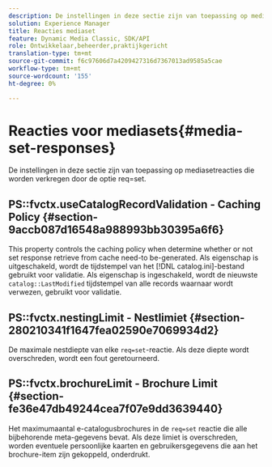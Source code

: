 ```yaml
---
description: De instellingen in deze sectie zijn van toepassing op mediasetreacties die worden verkregen door de optie req=set.
solution: Experience Manager
title: Reacties mediaset
feature: Dynamic Media Classic, SDK/API
role: Ontwikkelaar,beheerder,praktijkgericht
translation-type: tm+mt
source-git-commit: f6c97606d7a4209427316d7367013ad9585a5cae
workflow-type: tm+mt
source-wordcount: '155'
ht-degree: 0%

---
```



# Reacties voor mediasets{#media-set-responses}

De instellingen in deze sectie zijn van toepassing op mediasetreacties die worden verkregen door de optie req=set.

## PS::fvctx.useCatalogRecordValidation - Caching Policy {#section-9accb087d16548a988993bb30395a6f6}

This property controls the caching policy when determine whether or not set response retrieve from cache need-to be-generated. Als eigenschap is uitgeschakeld, wordt de tijdstempel van het [!DNL catalog.ini]-bestand gebruikt voor validatie. Als eigenschap is ingeschakeld, wordt de nieuwste `catalog::LastModified` tijdstempel van alle records waarnaar wordt verwezen, gebruikt voor validatie.

## PS::fvctx.nestingLimit - Nestlimiet {#section-280210341f1647fea02590e7069934d2}

De maximale nestdiepte van elke `req=set`-reactie. Als deze diepte wordt overschreden, wordt een fout geretourneerd.

## PS::fvctx.brochureLimit - Brochure Limit {#section-fe36e47db49244cea7f07e9dd3639440}

Het maximumaantal e-catalogusbrochures in de `req=set` reactie die alle bijbehorende meta-gegevens bevat. Als deze limiet is overschreden, worden eventuele persoonlijke kaarten en gebruikersgegevens die aan het brochure-item zijn gekoppeld, onderdrukt.
